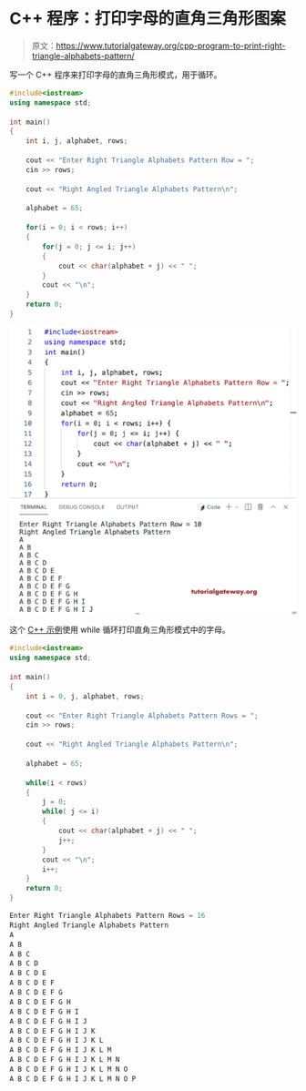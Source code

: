 # C++ 程序：打印字母的直角三角形图案

> 原文：<https://www.tutorialgateway.org/cpp-program-to-print-right-triangle-alphabets-pattern/>

写一个 C++ 程序来打印字母的直角三角形模式，用于循环。

```cpp
#include<iostream>
using namespace std;

int main()
{
	int i, j, alphabet, rows;

    cout << "Enter Right Triangle Alphabets Pattern Row = ";
    cin >> rows;

    cout << "Right Angled Triangle Alphabets Pattern\n"; 

    alphabet = 65;

    for(i = 0; i < rows; i++)
    {
    	for(j = 0; j <= i; j++)
		{
            cout << char(alphabet + j) << " ";
        }
        cout << "\n";
    }		
 	return 0;
}
```

![C++ Program to Print Right Triangle Alphabets Pattern](img/c92cedd45065b55d0ea711d1ec8d8137.png)

这个 [C++ 示例](https://www.tutorialgateway.org/cpp-programs/)使用 while 循环打印直角三角形模式中的字母。

```cpp
#include<iostream>
using namespace std;

int main()
{
	int i = 0, j, alphabet, rows;

    cout << "Enter Right Triangle Alphabets Pattern Rows = ";
    cin >> rows;

    cout << "Right Angled Triangle Alphabets Pattern\n"; 

    alphabet = 65;

    while(i < rows)
    {
        j = 0;
    	while( j <= i)
		{
            cout << char(alphabet + j) << " ";
            j++;
        }
        cout << "\n";
        i++;
    }		
 	return 0;
}
```

```cpp
Enter Right Triangle Alphabets Pattern Rows = 16
Right Angled Triangle Alphabets Pattern
A 
A B 
A B C 
A B C D 
A B C D E 
A B C D E F 
A B C D E F G 
A B C D E F G H 
A B C D E F G H I 
A B C D E F G H I J 
A B C D E F G H I J K 
A B C D E F G H I J K L 
A B C D E F G H I J K L M 
A B C D E F G H I J K L M N 
A B C D E F G H I J K L M N O 
A B C D E F G H I J K L M N O P
```